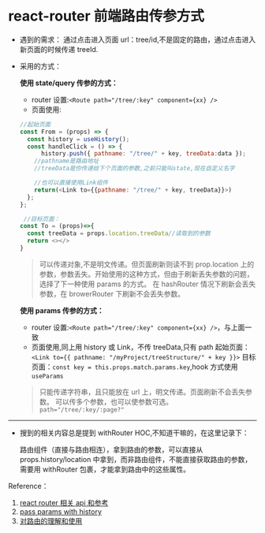 # react-router 前端路由传参方式

- 遇到的需求：
  通过点击进入页面 url：tree/id,不是固定的路由，通过点击进入新页面的时候传递 treeId.
- 采用的方式：

  **使用 state/query 传参的方式：**

  - router 设置:`<Route path="/tree/:key" component={xx} />`
  - 页面使用:

  ```js
  //起始页面
  const From = (props) => {
  	const history = useHistory();
  	const handleClick = () => {
  		history.push({ pathname: "/tree/" + key, treeData:data });
      //pathname是路由地址
      //treeData是你传递给下个页面的参数,之前只能叫state,现在自定义名字

      //也可以直接使用Link组件
      return(<Link to={{pathname: "/tree/" + key, treeData}}>)
  	};
  };

   //目标页面：
  const To = (props)=>{
    const treeData = props.location.treeData//读取到的参数
    return <></>
  }
  ```

  > 可以传递对象,不是明文传递。但页面刷新则读不到 prop.location 上的参数，参数丢失。开始使用的这种方式，但由于刷新丢失参数的问题，选择了下一种使用 params 的方式。
  > 在 hashRouter 情况下刷新会丢失参数，在 browerRouter 下刷新不会丢失参数。

  **使用 params 传参的方式：**

  - router 设置:`<Route path="/tree/:key" component={xx} />`，与上面一致
  - 页面使用,同上用 history 或 Link，不传 treeData,只有 path
    起始页面：` <Link to={{ pathname: "/myProject/treeStructure/" + key }}>`
    目标页面：`const key = this.props.match.params.key`,hook 方式使用`useParams`

  > 只能传递字符串，且只能放在 url 上，明文传递。页面刷新不会丢失参数。
  > 可以传多个参数，也可以使参数可选。`path="/tree/:key/:page?"`

<hr/>

- 搜到的相关内容总是提到 withRouter HOC,不知道干嘛的，在这里记录下：

  路由组件（直接与路由相连），拿到路由的参数，可以直接从 props.history/location 中拿到，而非路由组件，不能直接获取路由的参数，需要用 withRouter 包裹，才能拿到路由中的这些属性。

Reference：

1. [react router 相关 api 和参考](https://zhuanlan.zhihu.com/p/101129994)
2. [pass params with history](https://stackoverflow.com/questions/44121069/how-to-pass-params-with-history-push-link-redirect-in-react-router-v4)
3. [对路由的理解和使用](/docs/JavaScript/howToUnderstandRouter)
